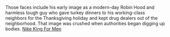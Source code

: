 Those faces include his early image as a modern-day Robin Hood and harmless tough guy who gave turkey dinners to his working-class neighbors for the Thanksgiving holiday and kept drug dealers out of the neighborhood. That image was crushed when authorities began digging up bodies.
 <a href="http://www.apartments-mravak.com/nike_shoes.asp?Running_Shoes=nike-king-nike-king-for-men-c-50_132.html" title="Nike King For Men">Nike King For Men</a>
